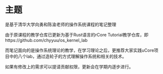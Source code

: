 # 主题

是基于清华大学向勇和陈渝老师的操作系统课程的笔记整理

由于原课程的教学仓库已更新为基于Rust语言的rCore Tutorial教学仓库，即https://github.com/chyyuu/os_kernel_lab

而笔记面向的是操作系统理论的教学，在学习理论之后，更推荐大家实践uCore项目中的八个lab，通过造轮子的方式理解操作系统和相关的技术。

如果有修改上的需求可以提请贡献权限，更新会在学期内逐步进行。




